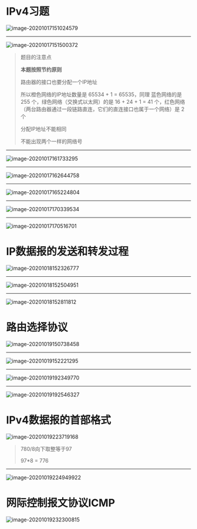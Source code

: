 # IPv4习题

![image-20201017151024579](images/04-网络层-习题课/image-20201017151024579.png)

------

![image-20201017151500372](images/04-网络层-习题课/image-20201017151500372.png)

> 题目的注意点
>
> **本题按照节约原则**
>
> 路由器的接口也要分配一个IP地址
>
> 所以橙色网络的IP地址数量是 65534 + 1 = 65535，同理 蓝色网络的是 255 个，绿色网络（交换式以太网）的是 16 + 24 + 1 = 41
> 个，红色网络（两台路由器通过一段链路直连，它们的直连接口也属于一个网络）是 2 个
>
> 分配IP地址不能相同
>
> 不能出现两个一样的网络号

------

![image-20201017161733295](images/04-网络层-习题课/image-20201017161733295.png)

------

![image-20201017162644758](images/04-网络层-习题课/image-20201017162644758.png)

------

![image-20201017165224804](images/04-网络层-习题课/image-20201017165224804.png)

------

![image-20201017170339534](images/04-网络层-习题课/image-20201017170339534.png)

------

![image-20201017170516701](images/04-网络层-习题课/image-20201017170516701.png)

# IP数据报的发送和转发过程

![image-20201018152326777](images/04-网络层-习题课/image-20201018152326777.png)

------

![image-20201018152504951](images/04-网络层-习题课/image-20201018152504951.png)

------

![image-20201018152811812](images/04-网络层-习题课/image-20201018152811812.png)

# 路由选择协议

![image-20201019150738458](images/04-网络层-习题课/image-20201019150738458.png)

------

![image-20201019152221295](images/04-网络层-习题课/image-20201019152221295.png)

------

![image-20201019192349770](images/04-网络层-习题课/image-20201019192349770.png)

------

![image-20201019192546327](images/04-网络层-习题课/image-20201019192546327.png)

# IPv4数据报的首部格式

![image-20201019223719168](images/04-网络层-习题课/image-20201019223719168.png)

> 780/8向下取整等于97
>
> 97*8 = 776

------

![image-20201019224949922](images/04-网络层-习题课/image-20201019224949922.png)

# 网际控制报文协议ICMP

![image-20201019232300815](images/04-网络层-习题课/image-20201019232300815.png)

